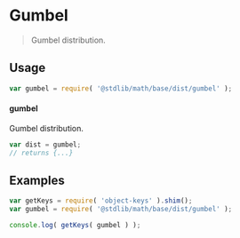 # Gumbel

> Gumbel distribution.

<section class="usage">

## Usage

```javascript
var gumbel = require( '@stdlib/math/base/dist/gumbel' );
```

#### gumbel

Gumbel distribution.

```javascript
var dist = gumbel;
// returns {...}
```

</section>

<!-- /.usage -->

<section class="examples">

## Examples

<!-- TODO: better examples -->

```javascript
var getKeys = require( 'object-keys' ).shim();
var gumbel = require( '@stdlib/math/base/dist/gumbel' );

console.log( getKeys( gumbel ) );
```

</section>

<!-- /.examples -->

<section class="links">

</section>

<!-- /.links -->
